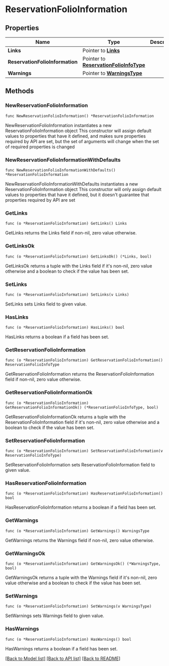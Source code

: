 # ReservationFolioInformation

## Properties

Name | Type | Description | Notes
------------ | ------------- | ------------- | -------------
**Links** | Pointer to [**Links**](Links.md) |  | [optional] 
**ReservationFolioInformation** | Pointer to [**ReservationFolioInfoType**](ReservationFolioInfoType.md) |  | [optional] 
**Warnings** | Pointer to [**WarningsType**](WarningsType.md) |  | [optional] 

## Methods

### NewReservationFolioInformation

`func NewReservationFolioInformation() *ReservationFolioInformation`

NewReservationFolioInformation instantiates a new ReservationFolioInformation object
This constructor will assign default values to properties that have it defined,
and makes sure properties required by API are set, but the set of arguments
will change when the set of required properties is changed

### NewReservationFolioInformationWithDefaults

`func NewReservationFolioInformationWithDefaults() *ReservationFolioInformation`

NewReservationFolioInformationWithDefaults instantiates a new ReservationFolioInformation object
This constructor will only assign default values to properties that have it defined,
but it doesn't guarantee that properties required by API are set

### GetLinks

`func (o *ReservationFolioInformation) GetLinks() Links`

GetLinks returns the Links field if non-nil, zero value otherwise.

### GetLinksOk

`func (o *ReservationFolioInformation) GetLinksOk() (*Links, bool)`

GetLinksOk returns a tuple with the Links field if it's non-nil, zero value otherwise
and a boolean to check if the value has been set.

### SetLinks

`func (o *ReservationFolioInformation) SetLinks(v Links)`

SetLinks sets Links field to given value.

### HasLinks

`func (o *ReservationFolioInformation) HasLinks() bool`

HasLinks returns a boolean if a field has been set.

### GetReservationFolioInformation

`func (o *ReservationFolioInformation) GetReservationFolioInformation() ReservationFolioInfoType`

GetReservationFolioInformation returns the ReservationFolioInformation field if non-nil, zero value otherwise.

### GetReservationFolioInformationOk

`func (o *ReservationFolioInformation) GetReservationFolioInformationOk() (*ReservationFolioInfoType, bool)`

GetReservationFolioInformationOk returns a tuple with the ReservationFolioInformation field if it's non-nil, zero value otherwise
and a boolean to check if the value has been set.

### SetReservationFolioInformation

`func (o *ReservationFolioInformation) SetReservationFolioInformation(v ReservationFolioInfoType)`

SetReservationFolioInformation sets ReservationFolioInformation field to given value.

### HasReservationFolioInformation

`func (o *ReservationFolioInformation) HasReservationFolioInformation() bool`

HasReservationFolioInformation returns a boolean if a field has been set.

### GetWarnings

`func (o *ReservationFolioInformation) GetWarnings() WarningsType`

GetWarnings returns the Warnings field if non-nil, zero value otherwise.

### GetWarningsOk

`func (o *ReservationFolioInformation) GetWarningsOk() (*WarningsType, bool)`

GetWarningsOk returns a tuple with the Warnings field if it's non-nil, zero value otherwise
and a boolean to check if the value has been set.

### SetWarnings

`func (o *ReservationFolioInformation) SetWarnings(v WarningsType)`

SetWarnings sets Warnings field to given value.

### HasWarnings

`func (o *ReservationFolioInformation) HasWarnings() bool`

HasWarnings returns a boolean if a field has been set.


[[Back to Model list]](../README.md#documentation-for-models) [[Back to API list]](../README.md#documentation-for-api-endpoints) [[Back to README]](../README.md)



